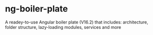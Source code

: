 # ng-boiler-plate
A readey-to-use Angular boiler plate (V16.2) that includes: architecture, folder structure, lazy-loading modules, services and more
